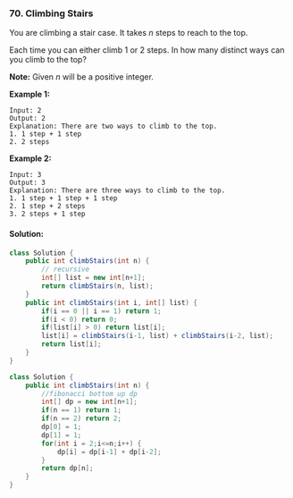 ### 70. Climbing Stairs

You are climbing a stair case. It takes *n* steps to reach to the top.

Each time you can either climb 1 or 2 steps. In how many distinct ways can you climb to the top?

**Note:** Given *n* will be a positive integer.

**Example 1:**

```
Input: 2
Output: 2
Explanation: There are two ways to climb to the top.
1. 1 step + 1 step
2. 2 steps
```

**Example 2:**

```
Input: 3
Output: 3
Explanation: There are three ways to climb to the top.
1. 1 step + 1 step + 1 step
2. 1 step + 2 steps
3. 2 steps + 1 step
```

#### Solution:

```java
class Solution {
    public int climbStairs(int n) {
        // recursive
        int[] list = new int[n+1];
        return climbStairs(n, list);
    }
    public int climbStairs(int i, int[] list) {
        if(i == 0 || i == 1) return 1;
        if(i < 0) return 0;
        if(list[i] > 0) return list[i];
        list[i] = climbStairs(i-1, list) + climbStairs(i-2, list);
        return list[i];
    }
}
```

```java
class Solution {
    public int climbStairs(int n) {
        //fibonacci bottom up dp
        int[] dp = new int[n+1];
        if(n == 1) return 1;
        if(n == 2) return 2;
        dp[0] = 1;
        dp[1] = 1;
        for(int i = 2;i<=n;i++) {
            dp[i] = dp[i-1] + dp[i-2];
        }
        return dp[n];
    }
}
```


